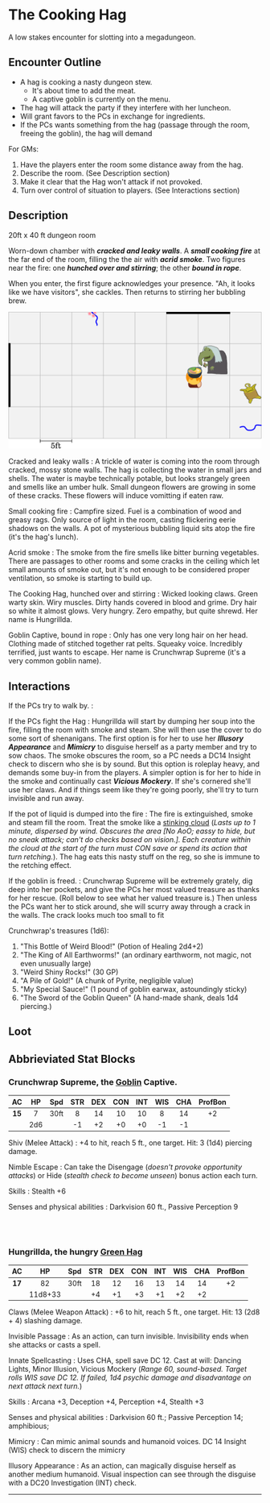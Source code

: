 
# The Cooking Hag

A low stakes encounter for slotting into a megadungeon.

## Encounter Outline

- A hag is cooking a nasty dungeon stew. 
    - It's about time to add the meat.
    - A captive goblin is currently on the menu.
- The hag will attack the party if they interfere with her luncheon.
- Will grant favors to the PCs in exchange for ingredients.
- If the PCs wants something from the hag (passage through the room, freeing the goblin), the hag will demand 


For GMs:

1. Have the players enter the room some distance away from the hag.
2. Describe the room. (See Description section)
3. Make it clear that the Hag won't attack if not provoked.
4. Turn over control of situation to players. (See Interactions section)




## Description

20ft x 40 ft dungeon room


Worn-down chamber with ***cracked and leaky walls***.
A ***small cooking fire*** at the far end of the room, filling the the air with ***acrid smoke***. 
Two figures near the fire: one ***hunched over and stirring***; the other ***bound in rope***.

When you enter, the first figure acknowledges your presence. "Ah, it looks like we have visitors", she cackles. Then returns to stirring her bubbling brew. 

![](dungeonchef-map.svg)

Cracked and leaky walls
: A trickle of water is coming into the room through cracked, mossy stone walls. The hag is collecting the water in small jars and shells. The water is maybe technically potable, but looks strangely green and smells like an umber hulk. Small dungeon flowers are growing in some of these cracks. These flowers will induce vomitting if eaten raw.

Small cooking fire
: Campfire sized.  Fuel is a combination of wood and greasy rags. Only source of light in the room, casting flickering eerie shadows on the walls. A pot of mysterious bubbling liquid sits atop the fire (it's the hag's lunch). 

Acrid smoke
: The smoke from the fire smells like bitter burning vegetables. There are passages to other rooms and some cracks in the ceiling which let small amounts of smoke out, but it's not enough to be considered proper ventilation, so smoke is starting to build up. 

The Cooking Hag, hunched over and stirring
: Wicked looking claws. Green warty skin. Wiry muscles. Dirty hands covered in blood and grime. Dry hair so white it almost glows. Very hungry. Zero empathy, but quite shrewd. Her name is Hungrillda.

Goblin Captive, bound in rope
: Only has one very long hair on her head. Clothing made of stitched together rat pelts. Squeaky voice. Incredibly terrified, just wants to escape. Her name is Crunchwrap Supreme (it's a very common goblin name).







## Interactions


If the PCs try to walk by.
: 




If the PCs fight the Hag
: Hungrillda will start by dumping her soup into the fire, filling the room with smoke and steam. She will then use the cover to do some sort of shenanigans. The first option is for her to use her ***Illusory Appearance*** and ***Mimicry*** to disguise herself as a party member and try to sow chaos. The smoke obscures the room, so a PC needs a DC14 Insight check to discern who she is by sound. But this option is roleplay heavy, and demands some buy-in from the players. A simpler option is for her to hide in the smoke and continually cast ***Vicious Mockery***. If she's cornered she'll use her claws. And if things seem like they're going poorly, she'll try to turn invisible and run away.


If the pot of liquid is dumped into the fire
: The fire is extinguished, smoke and steam fill the room. Treat the smoke like a [stinking cloud](https://roll20.net/compendium/dnd5e/Stinking%20Cloud#content) (*Lasts up to 1 minute, dispersed by wind. Obscures the area [No AoO; eassy to hide, but no sneak attack; can't do checks based on vision.]. Each creature within the cloud at the start of the turn must CON save or spend its action that turn retching.*). The hag eats this nasty stuff on the reg, so she is immune to the retching effect.


If the goblin is freed.
: Crunchwrap Supreme will be extremely grately, dig deep into her pockets, and give the PCs her most valued treasure as thanks for her rescue. (Roll below to see what her valued treasure is.) Then unless the PCs want her to stick around, she will scurry away through a crack in the walls. The crack looks much too small to fit 

Crunchwrap's treasures (1d6):
1. "This Bottle of Weird Blood!" (Potion of Healing 2d4+2)
2. "The King of All Earthworms!" (an ordinary earthworm, not magic, not even unusually large)
3. "Weird Shiny Rocks!" (30 GP)
4. "A Pile of Gold!" (A chunk of Pyrite, negligible value)
5. "My Special Sauce!" (1 pound of goblin earwax, astoundingly sticky)
6. "The Sword of the Goblin Queen" (A hand-made shank, deals 1d4 piercing.)






## Loot










## Abbrieviated Stat Blocks

### Crunchwrap Supreme, the [Goblin](https://www.dndbeyond.com/monsters/goblin) Captive.

|AC | HP | Spd | STR | DEX | CON | INT | WIS | CHA| ProfBon|
|:-:|:-:|:-:|:-:|:-:|:-:|:-:|:-:|:-:|:-:|
|**15**|7|30ft|8|14|10|10|8|14|+2|
| |2d6||-1|+2|+0|+0|-1|-1||

Shiv (Melee Attack) 
:  +4 to hit, reach 5 ft., one target. Hit: 3 (1d4) piercing damage. 

Nimble Escape
:  Can take the Disengage (*doesn't provoke opportunity attacks*) or Hide (*stealth check to become unseen*) bonus action each turn.

Skills
: Stealth +6

Senses and physical abilities
: Darkvision 60 ft., Passive Perception 9

<br><br>





### Hungrillda, the hungry [Green Hag](https://www.dndbeyond.com/monsters/green-hag)

|AC | HP | Spd | STR | DEX | CON | INT | WIS | CHA| ProfBon|
|:-:|:-:|:-:|:-:|:-:|:-:|:-:|:-:|:-:|:-:|
|**17**|82|30ft|18|12|16|13|14|14|+2|
| |11d8+33||+4|+1|+3|+1|+2|+2||

Claws (Melee Weapon Attack)
: +6 to hit, reach 5 ft., one target. Hit: 13 (2d8 + 4) slashing damage. 

Invisible Passage
: As an action, can turn invisible. Invisibility ends when she attacks or casts a spell.

Innate Spellcasting
: Uses CHA, spell save DC 12. Cast at will: Dancing Lights, Minor Illusion, Vicious Mockery (*Range 60, sound-based. Target rolls WIS save DC 12. If failed, 1d4 psychic damage and disadvantage on next attack next turn.*)

Skills
: Arcana +3, Deception +4, Perception +4, Stealth +3

Senses and physical abilities
: Darkvision 60 ft.; Passive Perception 14; amphibious; 

Mimicry
: Can mimic animal sounds and humanoid voices. DC 14 Insight (WIS) check to discern the mimicry

Illusory Appearance
: As an action, can magically disguise herself as another medium humanoid. Visual inspection can see through the disguise with a DC20 Investigation (INT) check.



---
<!--
### Hungrillda, the hungry [Night Hag](https://www.dndbeyond.com/monsters/night-hag)

If the DM would like to increase the difficulty of the combat, they can make Hungrillda a Night Hag instead of a Green Hag.

|AC | HP | Spd | STR | DEX | CON | INT | WIS | CHA| ProfBon|
|:-:|:-:|:-:|:-:|:-:|:-:|:-:|:-:|:-:|:-:|
|**17**|82|30ft|18|15|16|16|14|16|+3|
| |15d8+45||+4|+2|+3|+3|+2|+3||

Resistances and Immunities
: Resitant to Cold, Fire; Bludgeoning, Piercing, Slashing from Nonmagical Attacks that aren't Silvered. Immunity to being Charmed.

Claws (Melee Weapon Attack)
: +7 to hit, reach 5 ft., one target. Hit: 13 (2d8 + 4) slashing damage.

Etherealness
: As an action, can enter or leave ethereal plane. Can haunt someone while there to make it difficult for them to relax (probably not relevant in a one-shot.)

Innate Spellcasting
: Cast at will: Detect Magic, Magic Missile (*Three darts each hit a target within 120ft, dealing 1d4+1 force damage.*)

Skills
: Deception +7, Insight +6, Perception +6, Stealth +6

Senses 
: Darkvision 120 ft., Passive Perception 16

Change Shape
: As an action, can magically Change Shape. But Grunhilda probably won't use this. She's proud of her warty beauty.
-->





